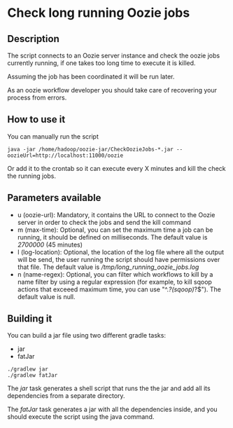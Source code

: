 # Check long running Oozie jobs

## Description
The script connects to an Oozie server instance and check the oozie jobs currently running, if one takes too 
long time to execute it is killed.
 
Assuming the job has been coordinated it will be run later.

As an oozie workflow developer you should take care of recovering your process from errors.

## How to use it
You can manually run the script
````
java -jar /home/hadoop/oozie-jar/CheckOozieJobs-*.jar --oozieUrl=http://localhost:11000/oozie
````
Or add it to the crontab so it can execute every X minutes and kill the check the running jobs.

## Parameters available
* u (oozie-url): Mandatory, it contains the URL to connect to the Oozie server in order to check the jobs
and send the kill command
* m (max-time): Optional, you can set the maximum time a job can be running, it should be defined on milliseconds.
The default value is *2700000* (45 minutes)
* l (log-location): Optional, the location of the log file where all the output will be send, the user running the script
should have permissions over that file. The default value is */tmp/long_running_oozie_jobs.log*
* n (name-regex): Optional, you can filter which workflows to kill by a name filter by using a regular expression
(for example, to kill sqoop actions that exceeed maximum time, you can use "^.*?(sqoop)*?$"). The default value is null.

## Building it
You can build a jar file using two different gradle tasks:

* jar
* fatJar

````
./gradlew jar
./gradlew fatJar
````

The *jar* task generates a shell script that runs the the jar and add all its dependencies from a separate 
directory.

The *fatJar* task generates a jar with all the dependencies inside, and you should execute the script using
the java command.
